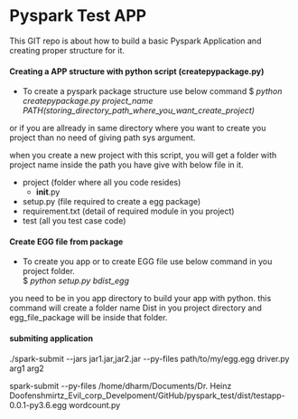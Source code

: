 # Pyspark Test APP 
This GIT repo is about how to build a basic Pyspark Application and creating proper structure for it.

#### Creating a APP structure with python script (createpypackage.py)
* To create a pyspark package structure use below command
$ *python createpypackage.py project_name PATH(storing_directory_path_where_you_want_create_project)*


or if you are allready in same directory where you want to create you project than no need of giving path sys argument.

when you create a new project with this script, you will get a folder with project name inside the path you have give with below file in it.
* project (folder where all you  code resides)
    * __init__.py
* setup.py (file required to create a egg package)
* requirement.txt (detail  of required module in you project)
* test (all you test case code)



####  Create EGG file from package

* To create you app or to create EGG file use below command in you project folder.  
  $ *python setup.py bdist_egg* 

you need to be in you app directory to build your app with python. this command will create a folder name Dist in you project directory and egg_file_package will be inside that folder.


#### submiting application

./spark-submit --jars jar1.jar,jar2.jar --py-files path/to/my/egg.egg driver.py arg1 arg2

spark-submit --py-files /home/dharm/Documents/Dr. Heinz Doofenshmirtz_Evil_corp_Develpoment/GitHub/pyspark_test/dist/testapp-0.0.1-py3.6.egg wordcount.py